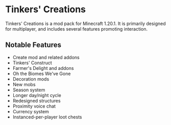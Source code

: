 # Tinkers' Creations

Tinkers' Creations is a mod pack for Minecraft 1.20.1. It is primarily designed for multiplayer, and includes several features promoting interaction.

## Notable Features

* Create mod and related addons
* Tinkers' Construct
* Farmer's Delight and addons
* Oh the Biomes We've Gone
* Decoration mods
* New mobs
* Season system
* Longer day/night cycle
* Redesigned structures
* Proximity voice chat
* Currency system
* Instanced-per-player loot chests
